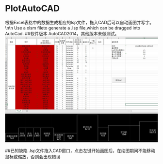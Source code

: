 # PlotAutoCAD
根据Excel表格中的数据生成相应的lsp文件，拖入CAD后可以自动画图并写字。 \n\n   Use a xlsm fileto generate a .lsp file,which can be dragged into AutoCad.
##软件版本
AutoCAD2014，其他版本未做测试。
![image](https://github.com/XStir/PlotAutoCAD/blob/master/excel.jpg)
![image](https://github.com/XStir/PlotAutoCAD/blob/master/cad.jpg)

##已知缺陷
.lsp文件拖入CAD窗口，点击左键开始画图后，在绘图期间不能移动鼠标或缩放，否则会出现错误
